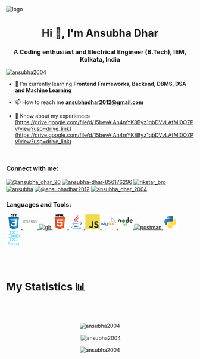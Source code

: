 ![logo](./ansubha_banner.png)
<h1 align="center">Hi 👋, I'm Ansubha Dhar</h1>
<h3 align="center">A Coding enthusiast and Electrical Engineer (B.Tech), IEM, Kolkata, India</h3>

<p align="left"> <a href="https://github.com/ryo-ma/github-profile-trophy"><img src="https://github-profile-trophy.vercel.app/?username=ansubha2004" alt="ansubha2004" /></a> </p>

- 🌱 I’m currently learning **Frontend Frameworks, Backend, DBMS, DSA and Machine Learning**

- 📫 How to reach me **ansubhadhar2012@gmail.com**

- 📄 Know about my experiences [https://drive.google.com/file/d/15bevAIAn4mYK8Byz1qbDVvLAfMI0OZPv/view?usp=drive_link](https://drive.google.com/file/d/15bevAIAn4mYK8Byz1qbDVvLAfMI0OZPv/view?usp=drive_link)
<br>
<h3 align="left">Connect with me:</h3>
<p align="left">
<a href="https://dev.to/@ansubha_dhar_20" target="blank"><img align="center" src="https://raw.githubusercontent.com/rahuldkjain/github-profile-readme-generator/master/src/images/icons/Social/devto.svg" alt="@ansubha_dhar_20" height="30" width="40" /></a>
<a href="https://linkedin.com/in/ansubha-dhar-856176296" target="blank"><img align="center" src="https://raw.githubusercontent.com/rahuldkjain/github-profile-readme-generator/master/src/images/icons/Social/linked-in-alt.svg" alt="ansubha-dhar-856176296" height="30" width="40" /></a>
<a href="https://instagram.com/rikstar_bro" target="blank"><img align="center" src="https://raw.githubusercontent.com/rahuldkjain/github-profile-readme-generator/master/src/images/icons/Social/instagram.svg" alt="rikstar_bro" height="30" width="40" /></a>
<a href="https://www.codechef.com/users/ansubha" target="blank"><img align="center" src="https://cdn.jsdelivr.net/npm/simple-icons@3.1.0/icons/codechef.svg" alt="ansubha" height="30" width="40" /></a>
<a href="https://www.hackerrank.com/@ansubhadhar2012" target="blank"><img align="center" src="https://raw.githubusercontent.com/rahuldkjain/github-profile-readme-generator/master/src/images/icons/Social/hackerrank.svg" alt="@ansubhadhar2012" height="30" width="40" /></a>
<a href="https://www.leetcode.com/ansubha_dhar_2004" target="blank"><img align="center" src="https://raw.githubusercontent.com/rahuldkjain/github-profile-readme-generator/master/src/images/icons/Social/leet-code.svg" alt="ansubha_dhar_2004" height="30" width="40" /></a>
</p>

<h3 align="left">Languages and Tools:</h3>
<p align="left"> <a href="https://www.w3schools.com/css/" target="_blank" rel="noreferrer"> <img src="https://raw.githubusercontent.com/devicons/devicon/master/icons/css3/css3-original-wordmark.svg" alt="css3" width="40" height="40"/> </a> <a href="https://expressjs.com" target="_blank" rel="noreferrer"> <img src="https://raw.githubusercontent.com/devicons/devicon/master/icons/express/express-original-wordmark.svg" alt="express" width="40" height="40"/> </a> <a href="https://git-scm.com/" target="_blank" rel="noreferrer"> <img src="https://www.vectorlogo.zone/logos/git-scm/git-scm-icon.svg" alt="git" width="40" height="40"/> </a> <a href="https://www.w3.org/html/" target="_blank" rel="noreferrer"> <img src="https://raw.githubusercontent.com/devicons/devicon/master/icons/html5/html5-original-wordmark.svg" alt="html5" width="40" height="40"/> </a> <a href="https://www.java.com" target="_blank" rel="noreferrer"> <img src="https://raw.githubusercontent.com/devicons/devicon/master/icons/java/java-original.svg" alt="java" width="40" height="40"/> </a> <a href="https://developer.mozilla.org/en-US/docs/Web/JavaScript" target="_blank" rel="noreferrer"> <img src="https://raw.githubusercontent.com/devicons/devicon/master/icons/javascript/javascript-original.svg" alt="javascript" width="40" height="40"/> </a> <a href="https://www.mysql.com/" target="_blank" rel="noreferrer"> <img src="https://raw.githubusercontent.com/devicons/devicon/master/icons/mysql/mysql-original-wordmark.svg" alt="mysql" width="40" height="40"/> </a> <a href="https://nodejs.org" target="_blank" rel="noreferrer"> <img src="https://raw.githubusercontent.com/devicons/devicon/master/icons/nodejs/nodejs-original-wordmark.svg" alt="nodejs" width="40" height="40"/> </a> <a href="https://postman.com" target="_blank" rel="noreferrer"> <img src="https://www.vectorlogo.zone/logos/getpostman/getpostman-icon.svg" alt="postman" width="40" height="40"/> </a> <a href="https://www.python.org" target="_blank" rel="noreferrer"> <img src="https://raw.githubusercontent.com/devicons/devicon/master/icons/python/python-original.svg" alt="python" width="40" height="40"/> </a> <a href="https://reactjs.org/" target="_blank" rel="noreferrer"> <img src="https://raw.githubusercontent.com/devicons/devicon/master/icons/react/react-original-wordmark.svg" alt="react" width="40" height="40"/> </a> </p>
<br><br>

<h1>My Statistics 📊</h1>
<br><br>

<p align="center" ><img align="center" src="https://github-readme-stats.vercel.app/api/top-langs?username=ansubha2004&show_icons=true&locale=en&layout=compact" alt="ansubha2004" height="200" width="500" /></p>

<p align="center">&nbsp;<img align="center" src="https://github-readme-stats.vercel.app/api?username=ansubha2004&show_icons=true&locale=en" alt="ansubha2004" height="200" width="500"/></p>

<p align="center"><img align="center" src="https://github-readme-streak-stats.herokuapp.com/?user=ansubha2004&" alt="ansubha2004" height="200" width="500"/></p>
